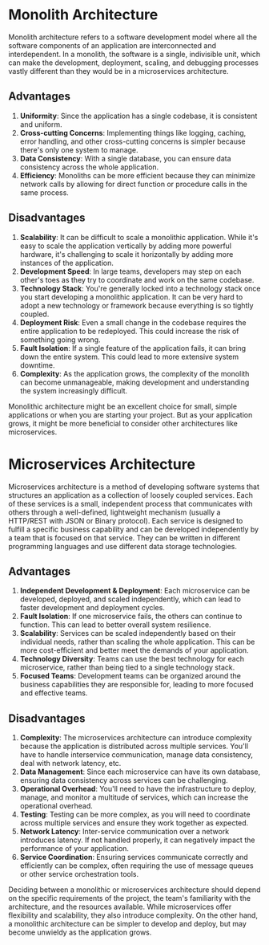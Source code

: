 # Monolith Architecture

Monolith architecture refers to a software development model where all the software components of an application are interconnected and interdependent. In a monolith, the software is a single, indivisible unit, which can make the development, deployment, scaling, and debugging processes vastly different than they would be in a microservices architecture.

## Advantages

1. **Uniformity**: Since the application has a single codebase, it is consistent and uniform.
2. **Cross-cutting Concerns**: Implementing things like logging, caching, error handling, and other cross-cutting concerns is simpler because there's only one system to manage.
3. **Data Consistency**: With a single database, you can ensure data consistency across the whole application.
4. **Efficiency**: Monoliths can be more efficient because they can minimize network calls by allowing for direct function or procedure calls in the same process.

## Disadvantages

1. **Scalability**: It can be difficult to scale a monolithic application. While it's easy to scale the application vertically by adding more powerful hardware, it's challenging to scale it horizontally by adding more instances of the application.
2. **Development Speed**: In large teams, developers may step on each other's toes as they try to coordinate and work on the same codebase.
3. **Technology Stack**: You're generally locked into a technology stack once you start developing a monolithic application. It can be very hard to adopt a new technology or framework because everything is so tightly coupled.
4. **Deployment Risk**: Even a small change in the codebase requires the entire application to be redeployed. This could increase the risk of something going wrong.
5. **Fault Isolation**: If a single feature of the application fails, it can bring down the entire system. This could lead to more extensive system downtime.
6. **Complexity**: As the application grows, the complexity of the monolith can become unmanageable, making development and understanding the system increasingly difficult.

Monolithic architecture might be an excellent choice for small, simple applications or when you are starting your project. But as your application grows, it might be more beneficial to consider other architectures like microservices. 

# Microservices Architecture

Microservices architecture is a method of developing software systems that structures an application as a collection of loosely coupled services. Each of these services is a small, independent process that communicates with others through a well-defined, lightweight mechanism (usually a HTTP/REST with JSON or Binary protocol). Each service is designed to fulfill a specific business capability and can be developed independently by a team that is focused on that service. They can be written in different programming languages and use different data storage technologies.

## Advantages

1. **Independent Development & Deployment**: Each microservice can be developed, deployed, and scaled independently, which can lead to faster development and deployment cycles.
2. **Fault Isolation**: If one microservice fails, the others can continue to function. This can lead to better overall system resilience.
3. **Scalability**: Services can be scaled independently based on their individual needs, rather than scaling the whole application. This can be more cost-efficient and better meet the demands of your application.
4. **Technology Diversity**: Teams can use the best technology for each microservice, rather than being tied to a single technology stack.
5. **Focused Teams**: Development teams can be organized around the business capabilities they are responsible for, leading to more focused and effective teams.

## Disadvantages

1. **Complexity**: The microservices architecture can introduce complexity because the application is distributed across multiple services. You'll have to handle interservice communication, manage data consistency, deal with network latency, etc.
2. **Data Management**: Since each microservice can have its own database, ensuring data consistency across services can be challenging.
3. **Operational Overhead**: You'll need to have the infrastructure to deploy, manage, and monitor a multitude of services, which can increase the operational overhead.
4. **Testing**: Testing can be more complex, as you will need to coordinate across multiple services and ensure they work together as expected.
5. **Network Latency**: Inter-service communication over a network introduces latency. If not handled properly, it can negatively impact the performance of your application.
6. **Service Coordination**: Ensuring services communicate correctly and efficiently can be complex, often requiring the use of message queues or other service orchestration tools.

Deciding between a monolithic or microservices architecture should depend on the specific requirements of the project, the team's familiarity with the architecture, and the resources available. While microservices offer flexibility and scalability, they also introduce complexity. On the other hand, a monolithic architecture can be simpler to develop and deploy, but may become unwieldy as the application grows.
